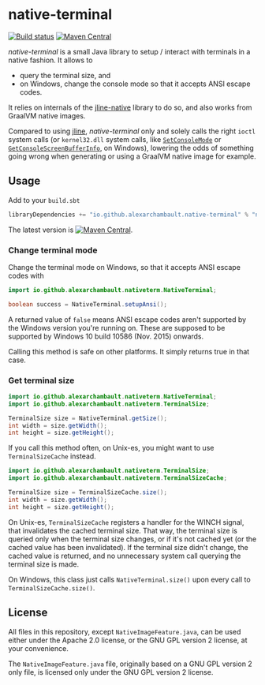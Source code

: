 # native-terminal

[![Build status](https://github.com/alexarchambault/native-terminal/workflows/CI/badge.svg)](https://github.com/alexarchambault/native-terminal/actions?query=workflow%3ACI)
[![Maven Central](https://img.shields.io/maven-central/v/io.github.alexarchambault.native-terminal/native-terminal.svg)](https://maven-badges.herokuapp.com/maven-central/io.github.alexarchambault.native-terminal/native-terminal)

*native-terminal* is a small Java library to setup / interact with terminals in a native fashion. It allows to
- query the terminal size, and
- on Windows, change the console mode so that it accepts ANSI escape codes.

It relies on internals of the [jline-native](https://github.com/jline/jline3/tree/master/native) library to do so, and also works from
GraalVM native images.

Compared to using [jline](https://github.com/jline/jline3), *native-terminal* only and solely calls the right
`ioctl` system calls
(or `kernel32.dll` system calls, like [`SetConsoleMode`](https://docs.microsoft.com/en-us/windows/console/setconsolemode)
or [`GetConsoleScreenBufferInfo`](https://docs.microsoft.com/en-us/windows/console/getconsolescreenbufferinfo), on Windows),
lowering the odds of something going wrong when generating or using a GraalVM native image for example.

## Usage

Add to your `build.sbt`
```scala
libraryDependencies += "io.github.alexarchambault.native-terminal" % "native-terminal" % "0.0.7"
```

The latest version is [![Maven Central](https://img.shields.io/maven-central/v/io.github.alexarchambault.native-terminal/native-terminal.svg)](https://maven-badges.herokuapp.com/maven-central/io.github.alexarchambault.native-terminal/native-terminal).

### Change terminal mode

Change the terminal mode on Windows, so that it accepts ANSI escape codes with
```java
import io.github.alexarchambault.nativeterm.NativeTerminal;

boolean success = NativeTerminal.setupAnsi();
```

A returned value of `false` means ANSI escape codes aren't supported by the Windows version you're running on.
These are supposed to be supported by Windows 10 build 10586 (Nov. 2015) onwards.

Calling this method is safe on other platforms. It simply returns true in that case.

### Get terminal size

```java
import io.github.alexarchambault.nativeterm.NativeTerminal;
import io.github.alexarchambault.nativeterm.TerminalSize;

TerminalSize size = NativeTerminal.getSize();
int width = size.getWidth();
int height = size.getHeight();
```

If you call this method often, on Unix-es, you might want to use `TerminalSizeCache` instead.

```java
import io.github.alexarchambault.nativeterm.TerminalSize;
import io.github.alexarchambault.nativeterm.TerminalSizeCache;

TerminalSize size = TerminalSizeCache.size();
int width = size.getWidth();
int height = size.getHeight();
```

On Unix-es, `TerminalSizeCache` registers a handler for the WINCH signal, that invalidates
the cached terminal size. That way, the terminal size is queried only when the terminal size
changes, or if it's not cached yet (or the cached value has been invalidated).
If the terminal size didn't change, the cached value is returned, and no unnecessary system call
querying the terminal size is made.

On Windows, this class just calls `NativeTerminal.size()` upon every call to
`TerminalSizeCache.size()`.

## License

All files in this repository, except `NativeImageFeature.java`, can be used either under the
Apache 2.0 license, or the GNU GPL version 2 license, at your convenience.

The `NativeImageFeature.java` file, originally based on a GNU GPL version 2 only file, is licensed only
under the GNU GPL version 2 license.

